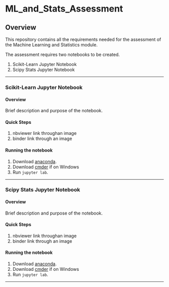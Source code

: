 # ML_and_Stats_Assessment

## Overview

This repository contains all the requirements needed for the assessment of the Machine Learning and Statistics module.

The assessment requires two notebooks to be created.

1. Scikit-Learn Jupyter Notebook
2. Scipy Stats Jupyter Notebook

***

### Scikit-Learn Jupyter Notebook

#### Overview
Brief description and purpose of the notebook.

#### Quick Steps
1. nbviewer link throughan image
2. binder link through an image

#### Running the notebook
1. Download [anaconda](https://www.anaconda.com).
2. Download [cmder](https://cmder.net) if on Windows
3. Run `jupyter lab`.

***
### Scipy Stats Jupyter Notebook

#### Overview
Brief description and purpose of the notebook.

#### Quick Steps
1. nbviewer link throughan image
2. binder link through an image

#### Running the notebook
1. Download [anaconda](https://www.anaconda.com).
2. Download [cmder](https://cmder.net) if on Windows
3. Run `jupyter lab`.

***